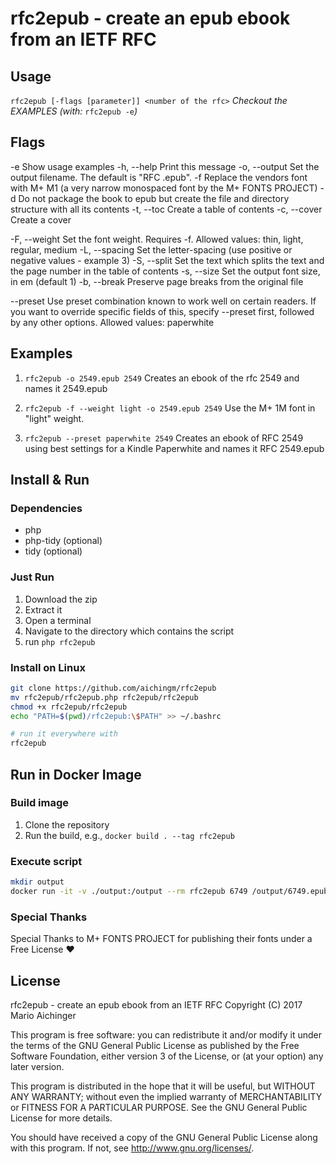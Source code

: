 rfc2epub - create an epub ebook from an IETF RFC
=================================================

## Usage

 `rfc2epub [-flags [parameter]] <number of the rfc>`
 *Checkout the EXAMPLES (with:* `rfc2epub -e`*)*



## Flags  

-e             Show usage examples
-h, --help     Print this message
-o, --output   Set the output filename. The default is "RFC <number>.epub".
-f             Replace the vendors font with M+ M1 (a very narrow monospaced font
                by the M+ FONTS PROJECT)
-d             Do not package the book to epub but create the file
                and directory structure with all its contents
-t, --toc      Create a table of contents
-c, --cover    Create a cover


-F, --weight   Set the font weight. Requires -f.
                Allowed values:
                  thin, light, regular, medium
-L, --spacing  Set the letter-spacing (use positive or negative values - example 3)
-S, --split    Set the text which splits the text and the page number in the
                table of contents
-s, --size     Set the output font size, in em (default 1)
-b, --break    Preserve page breaks from the original file

--preset       Use preset combination known to work well on certain readers. If you
                want to override specific fields of this, specify --preset first,
                followed by any other options.
                Allowed values:
                  paperwhite


## Examples

1. `rfc2epub -o 2549.epub 2549`
   Creates an ebook of the rfc 2549 and names it 2549.epub

2. `rfc2epub -f --weight light -o 2549.epub 2549`
   Use the M+ 1M font in "light" weight.

3. `rfc2epub --preset paperwhite 2549`
   Creates an ebook of RFC 2549 using best settings for a Kindle Paperwhite and names it
    RFC 2549.epub


## Install & Run

### Dependencies  

* php
* php-tidy (optional)
* tidy (optional)

### Just Run

1. Download the zip
2. Extract it 
3. Open a terminal
4. Navigate to the directory which contains the script 
5. run `php rfc2epub`

### Install on Linux 

```bash
git clone https://github.com/aichingm/rfc2epub
mv rfc2epub/rfc2epub.php rfc2epub/rfc2epub
chmod +x rfc2epub/rfc2epub
echo "PATH=$(pwd)/rfc2epub:\$PATH" >> ~/.bashrc

# run it everywhere with
rfc2epub 
```


## Run in Docker Image

### Build image

1. Clone the repository
2. Run the build, e.g., `docker build . --tag rfc2epub`

### Execute script

```bash
mkdir output
docker run -it -v ./output:/output --rm rfc2epub 6749 /output/6749.epub
```

### Special Thanks

Special Thanks to M+ FONTS PROJECT for publishing their fonts under a Free License ♥



## License

rfc2epub - create an epub ebook from an IETF RFC
Copyright (C) 2017  Mario Aichinger

This program is free software: you can redistribute it and/or modify
it under the terms of the GNU General Public License as published by
the Free Software Foundation, either version 3 of the License, or
(at your option) any later version.

This program is distributed in the hope that it will be useful,
but WITHOUT ANY WARRANTY; without even the implied warranty of
MERCHANTABILITY or FITNESS FOR A PARTICULAR PURPOSE.  See the
GNU General Public License for more details.

You should have received a copy of the GNU General Public License
along with this program.  If not, see <http://www.gnu.org/licenses/>.







